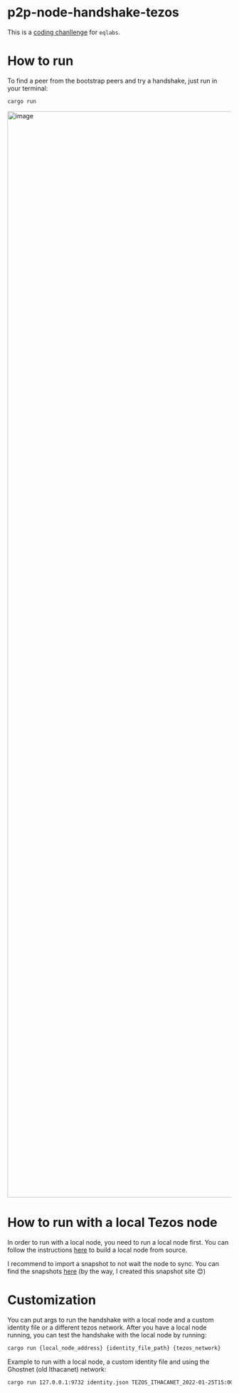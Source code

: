 # p2p-node-handshake-tezos


This is a [coding chanllenge](https://github.com/eqlabs/recruitment-exercises/blob/master/node-handshake.md) for `eqlabs`.


# How to run

To find a peer from the bootstrap peers and try a handshake, just run in your terminal:

```bash
cargo run
```

<img width="2438" alt="image" src="https://github.com/fraidev/p2p-node-handshake-tezos/assets/25258368/56e8fa19-0d64-4623-b263-0c0ccda2c85f">

# How to run with a local Tezos node

In order to run with a local node, you need to run a local node first. You can follow the instructions [here](https://tezos.gitlab.io/introduction/howtoget.html#build-from-sources) to build a local node from source.

I recommend to import a snapshot to not wait the node to sync. You can find the snapshots [here](https://mainnet.tezos.marigold.dev/) (by the way, I created this snapshot site 😊)


# Customization

You can put args to run the handshake with a local node and a custom identity file or a different tezos network.
After you have a local node running, you can test the handshake with the local node by running:

```bash
cargo run {local_node_address} {identity_file_path} {tezos_network}
```

Example to run with a local node, a custom identity file and using the Ghostnet (old Ithacanet) network:

```bash
cargo run 127.0.0.1:9732 identity.json TEZOS_ITHACANET_2022-01-25T15:00:00Z
```

